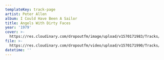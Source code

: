 ```yaml
---
templateKey: track-page
artist: Peter Allen
album: I Could Have Been A Sailor
title: Angels With Dirty Faces
year: '1979'
cover: >-
  https://res.cloudinary.com/dropoutfm/image/upload/v1570171983/Tracks/peter-allen-i-could-have-been-a-sailor_ygoxpx.jpg
file: >-
  https://res.cloudinary.com/dropoutfm/video/upload/v1570171990/Tracks/peter-allen-angeles-with-dirty-faces_sggf1a.mp3
datetime: ''
---
```



